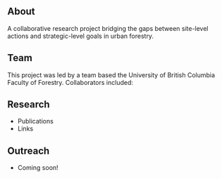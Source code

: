 ## About
A collaborative research project bridging the gaps between site-level actions and strategic-level goals in urban forestry.

## Team
This project was led by a team based the University of British Columbia Faculty of Forestry. Collaborators included:

## Research
- Publications
- Links

## Outreach
- Coming soon!
